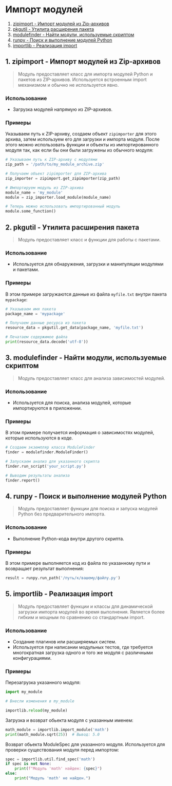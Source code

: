 # Импорт модулей
1. [zipimport - Импорт модулей из Zip-архивов](#1)
2. [pkgutil - Утилита расширения пакета](#2)
3. [modulefinder - Найти модули, используемые скриптом](#3)
4. [runpy - Поиск и выполнение модулей Python](#4)
5. [importlib - Реализация import](#5)


## <div id="1">1. zipimport - Импорт модулей из Zip-архивов</div>
> Модуль предоставляет класс для импорта модулей Python и пакетов из ZIP-архивов. Используется встроенным import механизмом и обычно не используется явно.
### Использование
- Загрузка модулей напрямую из ZIP-архивов.
### Примеры
Указываем путь к ZIP-архиву, создаем объект `zipimporter` для этого архива, затем используем его для загрузки и импорта модуля. После этого можно использовать функции и объекты из импортированного модуля так, как если бы они были загружены из обычного модуля:
```python
# Указываем путь к ZIP-архиву с модулями
zip_path = '/path/to/my_module_archive.zip'

# Получаем объект zipimporter для ZIP-архива
zip_importer = zipimport.get_zipimporter(zip_path)

# Импортируем модуль из ZIP-архива
module_name = 'my_module'
module = zip_importer.load_module(module_name)

# Теперь можно использовать импортированный модуль
module.some_function()
```


## <div id="2">2. pkgutil - Утилита расширения пакета</div>
> Модуль предоставляет класс и функции для работы с пакетами.
### Использование
- Используется для обнаружения, загрузки и манипуляции модулями и пакетами.
### Примеры
В этом примере загружаются данные из файла `myfile.txt` внутри пакета `mypackage`:
```python
# Указываем имя пакета
package_name = 'mypackage'

# Получаем данные ресурса из пакета
resource_data = pkgutil.get_data(package_name, 'myfile.txt')

# Печатаем содержимое файла
print(resource_data.decode('utf-8'))
```


## <div id="3">3. modulefinder - Найти модули, используемые скриптом</div>
> Модуль предоставляет класс для анализа зависимостей модулей.
### Использование
- Используется для поиска, анализа модулей, которые импортируются в приложении.
### Примеры
В этом примере получается информация о зависимостях модулей, которые используются в коде.
```python
# Создаем экземпляр класса ModuleFinder
finder = modulefinder.ModuleFinder()

# Запускаем анализ для указанного скрипта
finder.run_script('your_script.py')

# Выводим результаты анализа
finder.report()
```


## <div id="4">4. runpy - Поиск и выполнение модулей Python</div>
> Модуль предоставляет функции для поиска и запуска модулей Python без предварительного импорта.
### Использование
- Выполнение Python-кода внутри другого скрипта.
### Примеры
В этом примере выполняется код из файла по указанному пути и возвращает результат выполнения:
```python
result = runpy.run_path('/путь/к/вашему/файлу.py')
```


## <div id="5">5. importlib - Реализация import</div>
> Модуль предоставляет функции и классы для динамической загрузки импорта модулей во время выполнения. Является более гибким и мощным по сравнению со стандартным import.
### Использование
- Создание плагинов или расширяемых систем.
- Используется при написании модульных тестов, где требуется многократная загрузка одного и того же модуля с различными конфигурациями.
### Примеры
Перезагрузка указанного модуля:
```python
import my_module

# Внесли изменения в my_module

importlib.reload(my_module)
```
Загрузка и возврат обьекта модуля с указанным именем:
```python
math_module = importlib.import_module('math')
print(math_module.sqrt(25))  # Вывод: 5.0
```
Возврат обьекта ModuleSpec для указанного модуля. Используется для проверки существования модуля перед импортом:
```python
spec = importlib.util.find_spec('math')
if spec is not None:
    print(f"Модуль 'math' найден: {spec}")
else:
    print("Модуль 'math' не найден.")
```

